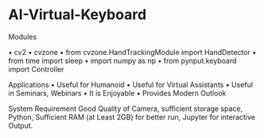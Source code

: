 # AI-Virtual-Keyboard  

Modules

• cv2
• cvzone
• from cvzone.HandTrackingModule import HandDetector
• from time import sleep
• import numpy as np
• from pynput.keyboard import Controller 

Applications
• Useful for Humanoid
• Useful for Virtual Assistants
• Useful in Seminars, Webinars
• It is Enjoyable
• Provides Modern Outlook

System Requirement
Good Quality of Camera, sufficient storage space, Python, Sufficient RAM
(at Least 2GB) for better run, Jupyter for interactive Output.
